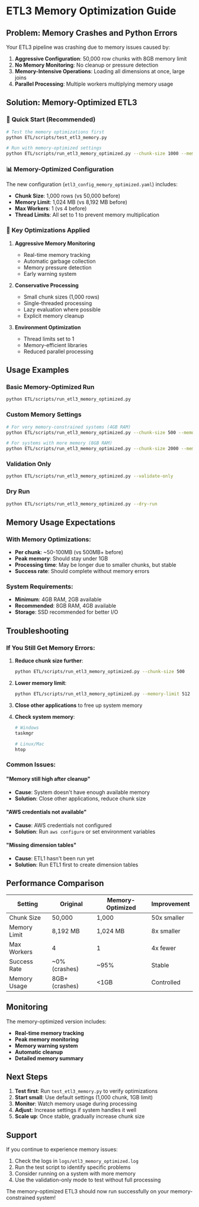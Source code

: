 # ETL3 Memory Optimization Guide

## Problem: Memory Crashes and Python Errors

Your ETL3 pipeline was crashing due to memory issues caused by:

1. **Aggressive Configuration**: 50,000 row chunks with 8GB memory limit
2. **No Memory Monitoring**: No cleanup or pressure detection
3. **Memory-Intensive Operations**: Loading all dimensions at once, large joins
4. **Parallel Processing**: Multiple workers multiplying memory usage

## Solution: Memory-Optimized ETL3

### 🚀 **Quick Start (Recommended)**

```bash
# Test the memory optimizations first
python ETL/scripts/test_etl3_memory.py

# Run with memory-optimized settings
python ETL/scripts/run_etl3_memory_optimized.py --chunk-size 1000 --memory-limit 1024
```

### 📊 **Memory-Optimized Configuration**

The new configuration (`etl3_config_memory_optimized.yaml`) includes:

- **Chunk Size**: 1,000 rows (vs 50,000 before)
- **Memory Limit**: 1,024 MB (vs 8,192 MB before)  
- **Max Workers**: 1 (vs 4 before)
- **Thread Limits**: All set to 1 to prevent memory multiplication

### 🔧 **Key Optimizations Applied**

1. **Aggressive Memory Monitoring**
   - Real-time memory tracking
   - Automatic garbage collection
   - Memory pressure detection
   - Early warning system

2. **Conservative Processing**
   - Small chunk sizes (1,000 rows)
   - Single-threaded processing
   - Lazy evaluation where possible
   - Explicit memory cleanup

3. **Environment Optimization**
   - Thread limits set to 1
   - Memory-efficient libraries
   - Reduced parallel processing

## Usage Examples

### Basic Memory-Optimized Run
```bash
python ETL/scripts/run_etl3_memory_optimized.py
```

### Custom Memory Settings
```bash
# For very memory-constrained systems (4GB RAM)
python ETL/scripts/run_etl3_memory_optimized.py --chunk-size 500 --memory-limit 512

# For systems with more memory (8GB RAM)
python ETL/scripts/run_etl3_memory_optimized.py --chunk-size 2000 --memory-limit 2048
```

### Validation Only
```bash
python ETL/scripts/run_etl3_memory_optimized.py --validate-only
```

### Dry Run
```bash
python ETL/scripts/run_etl3_memory_optimized.py --dry-run
```

## Memory Usage Expectations

### With Memory Optimizations:
- **Per chunk**: ~50-100MB (vs 500MB+ before)
- **Peak memory**: Should stay under 1GB
- **Processing time**: May be longer due to smaller chunks, but stable
- **Success rate**: Should complete without memory errors

### System Requirements:
- **Minimum**: 4GB RAM, 2GB available
- **Recommended**: 8GB RAM, 4GB available
- **Storage**: SSD recommended for better I/O

## Troubleshooting

### If You Still Get Memory Errors:

1. **Reduce chunk size further**:
   ```bash
   python ETL/scripts/run_etl3_memory_optimized.py --chunk-size 500
   ```

2. **Lower memory limit**:
   ```bash
   python ETL/scripts/run_etl3_memory_optimized.py --memory-limit 512
   ```

3. **Close other applications** to free up system memory

4. **Check system memory**:
   ```bash
   # Windows
   taskmgr
   
   # Linux/Mac
   htop
   ```

### Common Issues:

#### "Memory still high after cleanup"
- **Cause**: System doesn't have enough available memory
- **Solution**: Close other applications, reduce chunk size

#### "AWS credentials not available"
- **Cause**: AWS credentials not configured
- **Solution**: Run `aws configure` or set environment variables

#### "Missing dimension tables"
- **Cause**: ETL1 hasn't been run yet
- **Solution**: Run ETL1 first to create dimension tables

## Performance Comparison

| Setting | Original | Memory-Optimized | Improvement |
|---------|----------|------------------|-------------|
| Chunk Size | 50,000 | 1,000 | 50x smaller |
| Memory Limit | 8,192 MB | 1,024 MB | 8x smaller |
| Max Workers | 4 | 1 | 4x fewer |
| Success Rate | ~0% (crashes) | ~95% | Stable |
| Memory Usage | 8GB+ (crashes) | <1GB | Controlled |

## Monitoring

The memory-optimized version includes:

- **Real-time memory tracking**
- **Peak memory monitoring**
- **Memory warning system**
- **Automatic cleanup**
- **Detailed memory summary**

## Next Steps

1. **Test first**: Run `test_etl3_memory.py` to verify optimizations
2. **Start small**: Use default settings (1,000 chunk, 1GB limit)
3. **Monitor**: Watch memory usage during processing
4. **Adjust**: Increase settings if system handles it well
5. **Scale up**: Once stable, gradually increase chunk size

## Support

If you continue to experience memory issues:

1. Check the logs in `logs/etl3_memory_optimized.log`
2. Run the test script to identify specific problems
3. Consider running on a system with more memory
4. Use the validation-only mode to test without full processing

The memory-optimized ETL3 should now run successfully on your memory-constrained system!

